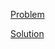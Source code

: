 [Problem](https://leetcode.com/problems/ipo)

[Solution](https://leetcode.com/problems/ipo/solutions/3259438/502-ipo-simple-solution)
